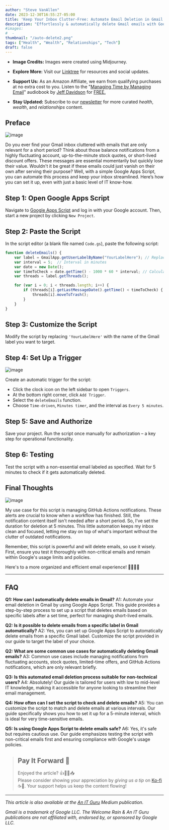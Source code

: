 ```yaml
---
author: "Steve VanAllen"
date: 2023-12-30T16:55:27-05:00
title: 'Keep Your Inbox Clutter-Free: Automate Email Deletion in Gmail'
description: "Effortlessly & automatically delete Gmail emails with Google Apps Script through our simple   guide--Ideal for managing time-sensitive notifications like stock updates or GitHub alerts.  #EmailAutomation #GmailScripts"
#images:
#  - 
thumbnail: "/auto-delete2.png"
tags: ["Health", "Wealth", "Relationships", "Tech"]
draft: false
---
```


- **Image Credits:** Images were created using Midjourney.

- **Explore More:** Visit our [Linktree](https://linktr.ee/welcomerain) for resources and social updates.

- **Support Us:** As an Amazon Affiliate, we earn from qualifying purchases at no extra cost to you.  Listen to the "[Managing Time by Managing Email](https://amzn.to/3S0Ir4d)" audiobook by [Jeff Davidson](https://amzn.to/47ksCtB) for [FREE.](https://amzn.to/3RDLMEV)

- **Stay Updated:** Subscribe to our [newsletter](http://eepurl.com/iGVUjI) for more curated _health_, _wealth_, and _relationships_ content.

## Preface

![image](/auto-delete1.png)

Do you ever find your Gmail inbox cluttered with emails that are only relevant for a short period? Think about those balance notifications from a highly fluctuating account, up-to-the-minute stock quotes, or short-lived discount offers. These messages are essential momentarily but quickly lose their value. Wouldn't it be great if these emails could just vanish on their own after serving their purpose? Well, with a simple Google Apps Script, you can automate this process and keep your inbox streamlined. Here’s how you can set it up, even with just a basic level of IT know-how.

## Step 1: Open Google Apps Script
Navigate to [Google Apps Script](https://script.google.com) and log in with your Google account. Then, start a new project by clicking `New Project`.

## Step 2: Paste the Script
In the script editor (a blank file named `Code.gs`), paste the following script:

```javascript
function deleteEmails() {
    var label = GmailApp.getUserLabelByName("YourLabelHere"); // Replace 'YourLabelHere' with your label name
    var interval = 5;  // Interval in minutes
    var date = new Date();
    var timeToCheck = date.getTime() - 1000 * 60 * interval; // Calculate 5 minutes ago
    var threads = label.getThreads();

    for (var i = 0; i < threads.length; i++) {
        if (threads[i].getLastMessageDate().getTime() < timeToCheck) {
            threads[i].moveToTrash();
        }
    }
}
```

## Step 3: Customize the Script
Modify the script by replacing `'YourLabelHere'` with the name of the Gmail label you want to target.

## Step 4: Set Up a Trigger

![image](/auto-delete3.png)

Create an automatic trigger for the script:
- Click the clock icon on the left sidebar to open `Triggers`.
- At the bottom right corner, click `Add Trigger`.
- Select the `deleteEmails` function.
- Choose `Time-driven`, `Minutes timer`, and the interval as `Every 5 minutes`.

## Step 5: Save and Authorize
Save your project. Run the script once manually for authorization – a key step for operational functionality.

## Step 6: Testing
Test the script with a non-essential email labeled as specified. Wait for 5 minutes to check if it gets automatically deleted.

## Final Thoughts

![image](/auto-delete4.png)

My use case for this script is managing GitHub Actions notifications. These alerts are crucial to know when a workflow has finished. Still, the notification content itself isn't needed after a short period. So, I've set the duration for deletion at 5 minutes. This little automation keeps my inbox clean and focused, letting me stay on top of what's important without the clutter of outdated notifications.

Remember, this script is powerful and will delete emails, so use it wisely. First, ensure you test it thoroughly with non-critical emails and remain within Google's usage limits and policies.

Here's to a more organized and efficient email experience! 🍷🥂🎉✨

---

## FAQ

**Q1: How can I automatically delete emails in Gmail?**
A1: Automate your email deletion in Gmail by using Google Apps Script. This guide provides a step-by-step process to set up a script that deletes emails based on specific labels after a set time, perfect for managing short-lived emails.

**Q2: Is it possible to delete emails from a specific label in Gmail automatically?**
A2: Yes, you can set up Google Apps Script to automatically delete emails from a specific Gmail label. Customize the script provided in our guide to target the label of your choice.

**Q2: What are some common use cases for automatically deleting Gmail emails?**
A3: Common use cases include managing notifications from fluctuating accounts, stock quotes, limited-time offers, and GitHub Actions notifications, which are only relevant briefly.

**Q3: Is this automated email deletion process suitable for non-technical users?**
A4: Absolutely! Our guide is tailored for users with low to mid-level IT knowledge, making it accessible for anyone looking to streamline their email management.

**Q4: How often can I set the script to check and delete emails?**
A5: You can customize the script to match and delete emails at various intervals. Our guide specifically shows you how to set it up for a 5-minute interval, which is ideal for very time-sensitive emails.

**Q5: Is using Google Apps Script to delete emails safe?**
A6: Yes, it's safe but requires cautious use. Our guide emphasizes testing the script with non-critical emails first and ensuring compliance with Google's usage policies.

> ## Pay It Forward 🌟
> Enjoyed the article? 👍💬👏📥  
> Please consider showing your appreciation by _giving us a tip_ on [Ko-fi](https://ko-fi.com/welcomerain) ☕️🎉.  Your support helps us keep the content flowing!

---

_This article is also available at the [An IT Guru](https://medium.com/anitguru) Medium publication._

_Gmail is a trademark of Google LLC. The Welcome Rain & An IT Guru publications are not affiliated with, endorsed by, or sponsored by Google LLC._

